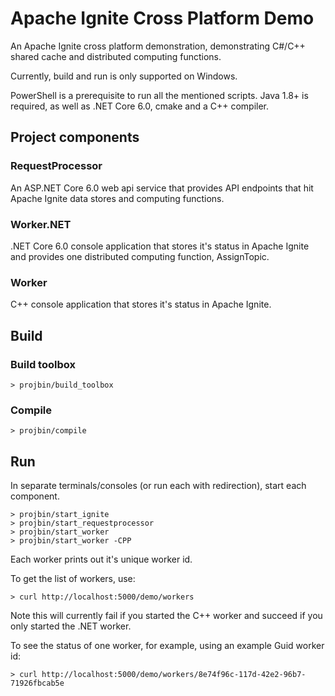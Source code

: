 # Apache Ignite Cross Platform Demo

An Apache Ignite cross platform demonstration, demonstrating C#/C++ shared cache and distributed computing functions.

Currently, build and run is only supported on Windows.

PowerShell is a prerequisite to run all the mentioned scripts.  Java 1.8+ is required, as well as .NET Core 6.0,
cmake and a C++ compiler.

## Project components

### RequestProcessor

An ASP.NET Core 6.0 web api service that provides API endpoints that hit Apache Ignite data stores and computing functions.

### Worker.NET

.NET Core 6.0 console application that stores it's status in Apache Ignite and provides one distributed computing function, AssignTopic.

### Worker

C++ console application that stores it's status in Apache Ignite.

## Build

### Build toolbox

```
> projbin/build_toolbox
```

### Compile

```
> projbin/compile
```

## Run

In separate terminals/consoles (or run each with redirection), start each component.

```
> projbin/start_ignite
> projbin/start_requestprocessor
> projbin/start_worker
> projbin/start_worker -CPP
```

Each worker prints out it's unique worker id.

To get the list of workers, use:
```
> curl http://localhost:5000/demo/workers
```

Note this will currently fail if you started the C++ worker and succeed if you only started the .NET worker.

To see the status of one worker, for example, using an example Guid worker id:
```
> curl http://localhost:5000/demo/workers/8e74f96c-117d-42e2-96b7-71926fbcab5e
```
